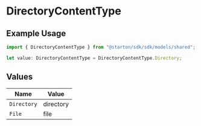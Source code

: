 # DirectoryContentType

## Example Usage

```typescript
import { DirectoryContentType } from "@starton/sdk/sdk/models/shared";

let value: DirectoryContentType = DirectoryContentType.Directory;
```

## Values

| Name        | Value       |
| ----------- | ----------- |
| `Directory` | directory   |
| `File`      | file        |